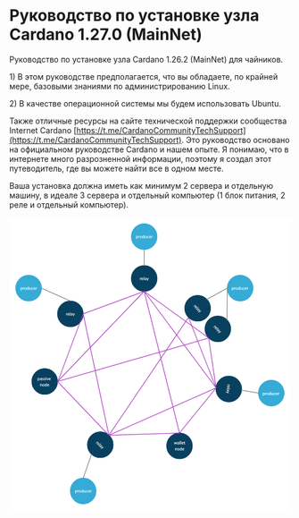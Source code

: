 # Руководство по установке узла Cardano 1.27.0 \(MainNet\)

Руководство по установке узла Cardano 1.26.2 \(MainNet\) для чайников. 



1\) В этом руководстве предполагается, что вы обладаете, по крайней мере, базовыми знаниями по администрированию Linux. 

2\) В качестве операционной системы мы будем использовать Ubuntu. 

Также отличные ресурсы на сайте технической поддержки сообщества Internet Cardano [https://t.me/CardanoCommunityTechSupport](https://t.me/CardanoCommunityTechSupport). Это руководство основано на официальном руководстве Cardano и нашем опыте. Я понимаю, что в интернете много разрозненной информации, поэтому я создал этот путеводитель, где вы можете найти все в одном месте.



 Ваша установка должна иметь как минимум 2 сервера и отдельную машину, в идеале 3 сервера и отдельный компьютер \(1 блок питания, 2 реле и отдельный компьютер\).

![](.gitbook/assets/image.png)

